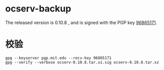 # ocserv-backup

The released version is 0.10.8 , and is signed with the PGP key [96865171](http://pgp.mit.edu:11371/pks/lookup?op=get&search=0x29EE58B996865171).

# 校验
```
gpg --keyserver pgp.mit.edu --recv-key 96865171
gpg --verify --verbose ocserv-0.10.8.tar.xz.sig ocserv-0.10.8.tar.xz
```
